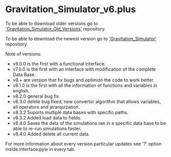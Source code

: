 # Gravitation_Simulator_v6.plus

To be able to download older versions go to ['Gravitation_Simulator_Old_Versions'](https://github.com/JAFigueroaAcero/Gravitation_Simulator_Old_Versions "Gravitation_Simulator_Old_Versions") repository.

To be able to download the newest version go to ['Gravitation_Simulator'](https://github.com/JAFigueroaAcero/Gravitation_Simulator "Gravitation_Simulator") repository.

Note of versions:
- v6.0.0 is the first with a functional interface.
- v7.0.0 is the first with an interface with modification of the complete Data Base.
- v8.+ are version that fix bugs and optimize the code to work better.
- v8.1.0 is the first with all the information of functions and variables in english.
- v8.2.0 general bug fix
- v8.3.0 delete bug fixed, new convertor algorithm that allows variables, all operators and jerarquization.
- v8.3.2 Suports multiple data bases with specific paths.
- v8.3.2 Added load data to fields.
- v8.4.0 Saves the data of the simulations ran in a specific data base to be able to re-run simulations faster.
- v8.4.0 Added delete all current data.


For more information about every version particular updates see '?' option inside interface.pyw in every tab.
